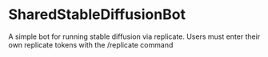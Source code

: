 # SharedStableDiffusionBot
A simple bot for running stable diffusion via replicate. Users must enter their own replicate tokens with the /replicate command
